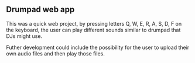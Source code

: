 ## Drumpad web app

This was a quick web project, by pressing letters Q, W, E, R, A, S, D, F on the keyboard, the user can play different sounds similar to drumpad that DJs might use.

Futher development could include the possibility for the user to upload their own audio files and then play those files.

